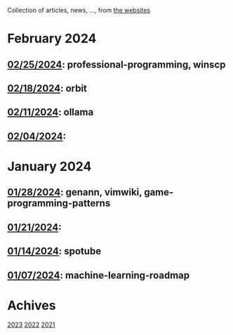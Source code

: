 Collection of articles, news, ..., from [the websites](sources.md)

# February 2024
## [02/25/2024](2024/0225.md): professional-programming, winscp
## [02/18/2024](2024/0218.md): orbit
## [02/11/2024](2024/0211.md): ollama
## [02/04/2024](2024/0204.md):

# January 2024
## [01/28/2024](2024/0128.md): genann, vimwiki, game-programming-patterns
## [01/21/2024](2024/0121.md):
## [01/14/2024](2024/0114.md): spotube
## [01/07/2024](2024/0107.md): machine-learning-roadmap

# Achives
[2023](Achive_2023.md)
[2022](Achive_2022.md)
[2021](Achive_2021.md)
